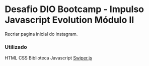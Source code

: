 # Desafio DIO Bootcamp - Impulso Javascript Evolution Módulo II 

Recriar pagina inicial do instagram. 

### Utilizado
HTML
CSS
Biblioteca Javascript [Swiper.js](https://swiperjs.com/)

